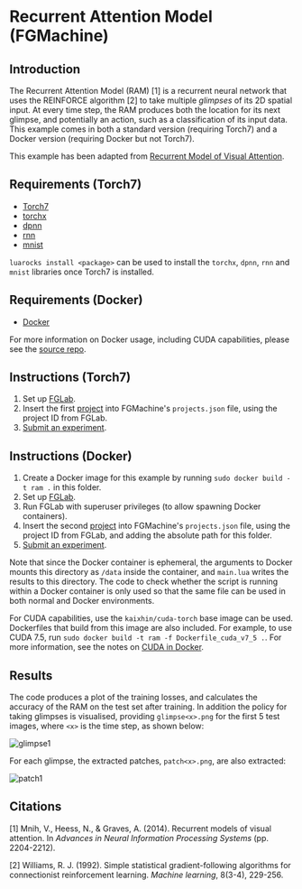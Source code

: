 # Recurrent Attention Model (FGMachine)

## Introduction

The Recurrent Attention Model (RAM) [1] is a recurrent neural network that uses the REINFORCE algorithm [2] to take multiple *glimpses* of its 2D spatial input. At every time step, the RAM produces both the location for its next glimpse, and potentially an action, such as a classification of its input data. This example comes in both a standard version (requiring Torch7) and a Docker version (requiring Docker but not Torch7).

This example has been adapted from [Recurrent Model of Visual Attention](http://torch.ch/blog/2015/09/21/rmva.html).

## Requirements (Torch7)

- [Torch7](http://torch.ch/)
- [torchx](https://github.com/nicholas-leonard/torchx)
- [dpnn](https://github.com/nicholas-leonard/dpnn)
- [rnn](https://github.com/Element-Research/rnn)
- [mnist](https://github.com/andresy/mnist)

`luarocks install <package>` can be used to install the `torchx`, `dpnn`, `rnn` and `mnist` libraries once Torch7 is installed.

## Requirements (Docker)

- [Docker](https://www.docker.com/)

For more information on Docker usage, including CUDA capabilities, please see the [source repo](https://github.com/Kaixhin/dockerfiles).

## Instructions (Torch7)

1. Set up [FGLab](https://github.com/Kaixhin/FGLab/blob/master/examples/Recurrent-Attention-Model).
1. Insert the first [project](https://github.com/Kaixhin/FGMachine/blob/master/examples/Recurrent-Attention-Model/project.json) into FGMachine's `projects.json` file, using the project ID from FGLab.
1. [Submit an experiment](https://github.com/Kaixhin/FGLab/blob/master/examples/Recurrent-Attention-Model).

## Instructions (Docker)

1. Create a Docker image for this example by running `sudo docker build -t ram .` in this folder.
1. Set up [FGLab](https://github.com/Kaixhin/FGLab/blob/master/examples/Recurrent-Attention-Model).
1. Run FGLab with superuser privileges (to allow spawning Docker containers).
1. Insert the second [project](https://github.com/Kaixhin/FGMachine/blob/master/examples/Recurrent-Attention-Model/project.json) into FGMachine's `projects.json` file, using the project ID from FGLab, and adding the absolute path for this folder.
1. [Submit an experiment](https://github.com/Kaixhin/FGLab/blob/master/examples/Recurrent-Attention-Model).

Note that since the Docker container is ephemeral, the arguments to Docker mounts this directory as `/data` inside the container, and `main.lua` writes the results to this directory. The code to check whether the script is running within a Docker container is only used so that the same file can be used in both normal and Docker environments.

For CUDA capabilities, use the `kaixhin/cuda-torch` base image can be used. Dockerfiles that build from this image are also included. For example, to use CUDA 7.5, run `sudo docker build -t ram -f Dockerfile_cuda_v7_5 .`. For more information, see the notes on [CUDA in Docker](https://github.com/Kaixhin/dockerfiles#cuda).

## Results

The code produces a plot of the training losses, and calculates the accuracy of the RAM on the test set after training. In addition the policy for taking glimpses is visualised, providing `glimpse<x>.png` for the first 5 test images, where `<x>` is the time step, as shown below:

![glimpse1](https://raw.githubusercontent.com/Kaixhin/FGMachine/master/examples/Recurrent-Attention-Model/glimpse1.png)

For each glimpse, the extracted patches, `patch<x>.png`, are also extracted:

![patch1](https://raw.githubusercontent.com/Kaixhin/FGMachine/master/examples/Recurrent-Attention-Model/patch1.png)

## Citations

[1] Mnih, V., Heess, N., & Graves, A. (2014). Recurrent models of visual attention. In *Advances in Neural Information Processing Systems* (pp. 2204-2212).

[2] Williams, R. J. (1992). Simple statistical gradient-following algorithms for connectionist reinforcement learning. *Machine learning*, 8(3-4), 229-256.
